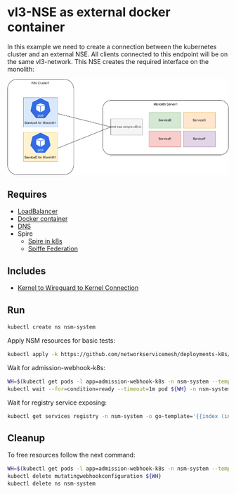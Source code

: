 # vl3-NSE as external docker container

In this example we need to create a connection between the kubernetes cluster and an external NSE. All clients connected to this endpoint will be on the same vl3-network.
This NSE creates the required interface on the monolith:

![NSM  k8s_monolith](./k8s_monolith.png "NSM k8s + monolith")

## Requires

- [LoadBalancer](../configuration/loadbalancer)
- [Docker container](./docker)
- [DNS](./dns)
- Spire
    - [Spire in k8s](../../spire/single_cluster)
    - [Spiffe Federation](./spiffe_federation)

## Includes

- [Kernel to Wireguard to Kernel Connection](./usecases/Kernel2Wireguard2Kernel)

## Run

```bash
kubectl create ns nsm-system
```

Apply NSM resources for basic tests:
```bash
kubectl apply -k https://github.com/networkservicemesh/deployments-k8s/examples/k8s_monolith/configuration/cluster?ref=ca05fbdcd0931d17cbc187fe203a66b3d6840196
```

Wait for admission-webhook-k8s:
```bash
WH=$(kubectl get pods -l app=admission-webhook-k8s -n nsm-system --template '{{range .items}}{{.metadata.name}}{{"\n"}}{{end}}')
kubectl wait --for=condition=ready --timeout=1m pod ${WH} -n nsm-system
```

Wait for registry service exposing:
```bash
kubectl get services registry -n nsm-system -o go-template='{{index (index (index (index .status "loadBalancer") "ingress") 0) "ip"}}'
```

## Cleanup

To free resources follow the next command:
```bash
WH=$(kubectl get pods -l app=admission-webhook-k8s -n nsm-system --template '{{range .items}}{{.metadata.name}}{{"\n"}}{{end}}')
kubectl delete mutatingwebhookconfiguration ${WH}
kubectl delete ns nsm-system
```
